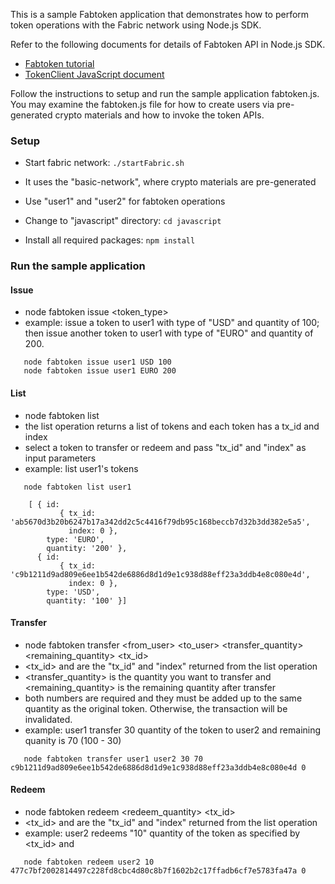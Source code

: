 
This is a sample Fabtoken application that demonstrates how to perform token operations
with the Fabric network using Node.js SDK.

Refer to the following documents for details of Fabtoken API in Node.js SDK.
* [Fabtoken tutorial](https://fabric-sdk-node.github.io/master/tutorial-fabtoken.html)
* [TokenClient JavaScript document](https://fabric-sdk-node.github.io/master/TokenClient.html)

Follow the instructions to setup and run the sample application fabtoken.js.
You may examine the fabtoken.js file for how to create users via pre-generated crypto materials
and how to invoke the token APIs.

### Setup
* Start fabric network: `./startFabric.sh`
 * It uses the "basic-network", where crypto materials are pre-generated
 * Use "user1" and "user2" for fabtoken operations

* Change to "javascript" directory: `cd javascript`

* Install all required packages: `npm install`

### Run the sample application

#### Issue
* node fabtoken issue <username> <token_type> <quantity>
* example: issue a token to user1 with type of "USD" and quantity of 100; then issue another token to user1 with type of "EURO" and quantity of 200.

```
   node fabtoken issue user1 USD 100
   node fabtoken issue user1 EURO 200
```

#### List
* node fabtoken list <username>
* the list operation returns a list of tokens and each token has a tx_id and index
* select a token to transfer or redeem and pass "tx_id" and "index" as input parameters
* example: list user1's tokens

```
   node fabtoken list user1

    [ { id:
           { tx_id: 'ab5670d3b20b6247b17a342dd2c5c4416f79db95c168beccb7d32b3dd382e5a5',
             index: 0 },
        type: 'EURO',
        quantity: '200' },
      { id:
           { tx_id: 'c9b1211d9ad809e6ee1b542de6886d8d1d9e1c938d88eff23a3ddb4e8c080e4d',
             index: 0 },
        type: 'USD',
        quantity: '100' }]
```

#### Transfer
* node fabtoken transfer <from_user> <to_user> <transfer_quantity> <remaining_quantity> <tx\_id> <index>
* <tx\_id> and <index> are the "tx\_id" and "index" returned from the list operation
* <transfer_quantity> is the quantity you want to transfer and <remaining_quantity> is the remaining quantity after transfer
* both numbers are required and they must be added up to the same quantity as the original token. Otherwise, the transaction will be invalidated.
* example: user1 transfer 30 quantity of the token to user2 and remaining quanity is 70 (100 - 30)

```
   node fabtoken transfer user1 user2 30 70 c9b1211d9ad809e6ee1b542de6886d8d1d9e1c938d88eff23a3ddb4e8c080e4d 0
```

#### Redeem
* node fabtoken redeem <username> <redeem\_quantity> <tx\_id> <index>
* <tx\_id> and <index> are the "tx\_id" and "index" returned from the list operation
* example: user2 redeems "10" quantity of the token as specified by <tx\_id> and <index>

```
   node fabtoken redeem user2 10 477c7bf2002814497c228fd8cbc4d80c8b7f1602b2c17ffadb6cf7e5783fa47a 0
```
